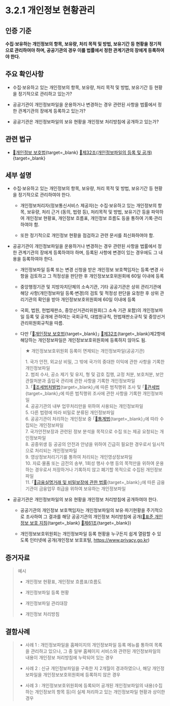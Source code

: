 # 3.2.1 개인정보 현황관리

## 인증 기준

**수집·보유하는 개인정보의 항목, 보유량, 처리 목적 및 방법, 보유기간 등 현황을 정기적으로 관리하여야 하며, 공공기관의 경우 이를 법률에서 정한 관계기관의 장에게 등록하여야 한다.**

## 주요 확인사항

- 수집·보유하고 있는 개인정보의 항목, 보유량, 처리 목적 및 방법, 보유기간 등 현황을 정기적으로 관리하고 있는가?

- 공공기관이 개인정보파일을 운용하거나 변경하는 경우 관련된 사항을 법률에서 정한 관계기관의 장에게 등록하고 있는가?

- 공공기관은 개인정보파일의 보유 현황을 개인정보 처리방침에 공개하고 있는가?

## 관련 법규

- [🔗개인정보 보호법](https://www.law.go.kr/법령/개인정보보호법/(20200805,16930,20200204)/제32조 "새 창에서 열기"){target=_blank} [🔗제32조(개인정보파일의 등록 및 공개)](https://www.law.go.kr/법령/개인정보보호법/제32조 "새 창에서 열기"){target=_blank}

## 세부 설명

- 수집·보유하고 있는 개인정보의 항목, 보유량, 처리 목적 및 방법, 보유기간 등 현황을 정기적으로 관리하여야 한다.

    - 개인정보처리자(정보통신서비스 제공자)는 수집·보유하고 있는 개인정보의 항목, 보유량, 처리 근거
    (동의, 법령 등), 처리목적 및 방법, 보유기간 등을 파악하여 개인정보 현황표, 개인정보 흐름표, 개인정보 흐름도 등을 통하여 기록·관리하여야 함.

    - 또한 정기적으로 개인정보 현황을 점검하고 관련 문서를 최신화하여야 함.

- 공공기관이 개인정보파일을 운용하거나 변경하는 경우 관련된 사항을 법률에서 정한 관계기관의 장에게 등록하여야 하며, 등록된 사항에 변경이 있는 경우에도 그 내용을 등록하여야 한다.

    - 개인정보파일 등록 또는 변경 신청을 받은 개인정보 보호책임자는 등록·변경 사항을 검토하고 그 적정성을 판단한 후 개인정보보호위원회에 60일 이내에 등록

    - 중앙행정기관 및 지방자치단체의 소속기관, 기타 공공기관은 상위 관리기관에 해당 사항(개인정보파일 등록·변경)의 검토 및 적정성 판단을 요청한 후 상위 관리기관의 확인을 받아 개인정보보호위원회에 60일 이내에 등록

    - 국회, 법원, 헌법재판소, 중앙선거관리위원회(그 소속 기관 포함)의 개인정보파일 등록 및 공개에 관하여는 국회규칙, 대법원규칙, 헌법재판소규칙 및 중앙선거관리위원회규칙을 따름.

    - 다만 ｢[🔗개인정보 보호법](https://www.law.go.kr/법령/개인정보보호법/(20200805,16930,20200204)/제32조 "새 창에서 열기"){target=_blank}｣ [🔗제32조](https://www.law.go.kr/법령/개인정보보호법/제32조 "새 창에서 열기"){target=_blank}제2항에 해당하는 개인정보파일은 개인정보보호위원회에 등록하지 않아도 됨.
    >
    > ★ 개인정보보호위원회 등록이 면제되는 개인정보파일(공공기관)
    >
    > 1\. 국가 안전, 외교상 비밀, 그 밖에 국가의 중대한 이익에 관한 사항을 기록한 개인정보파일  
    > 2\. 범죄 수사, 공소 제기 및 유지, 형 및 감호 집행, 교정 처분, 보호처분, 보안관찰처분과 출입국 관리에 관한 사항을 기록한 개인정보파일  
    > 3\. ｢[🔗조세범처벌법](https://www.law.go.kr/법령/조세범처벌법 "새 창에서 열기"){target=_blank}｣에 따른 범칙행위 조사 및 ｢[🔗관세법](https://www.law.go.kr/법령/관세법 "새 창에서 열기"){target=_blank}｣에 따른 범칙행위 조사에 관한 사항을 기록한 개인정보파일  
    > 4\. 공공기관의 내부 업무처리만을 위하여 사용되는 개인정보파일  
    > 5\. 다른 법령에 따라 비밀로 분류된 개인정보파일  
    > 6\. 공공기관이 처리하는 개인정보 중 ｢[🔗통계법](https://www.law.go.kr/법령/통계법 "새 창에서 열기"){target=_blank}｣에 따라 수집되는 개인정보파일  
    > 7\. 국가안전보장과 관련된 정보 분석을 목적으로 수집 또는 제공 요청되는 개인정보파일  
    > 8\. 공중위생 등 공공의 안전과 안녕을 위하여 긴급히 필요한 경우로서 일시적으로 처리되는 개인정보파일  
    > 9\. 영상정보처리기기를 통하여 처리되는 개인영상정보파일  
    > 10\. 자료·물품 또는 금전의 송부, 1회성 행사 수행 등의 목적만을 위하여 운용하는 경우로서 저장하거나 기록하지 않고 폐기할 목적으로 수집된 개인정보파일  
    > 11\. ｢[🔗금융실명거래 및 비밀보장에 관한 법률](https://www.law.go.kr/법령/금융실명거래및비밀보장에관한법률 "새 창에서 열기"){target=_blank}｣에 따른 금융기관이 금융업무 취급을 위하여 보유하는 개인정보파일  

- 공공기관은 개인정보파일의 보유 현황을 개인정보 처리방침에 공개하여야 한다.

    - 공공기관의 개인정보 보호책임자는 개인정보파일의 보유·파기현황을 주기적으로 조사하여 그 결과를 해당 공공기관의 개인정보 처리방침에 공개([🔗표준 개인정보 보호 지침](https://www.law.go.kr/행정규칙/표준개인정보보호지침/(2011-45,20110930)/제61조 "새 창에서 열기"){target=_blank} [🔗제61조](https://www.law.go.kr/행정규칙/표준개인정보보호지침/제61조 "새 창에서 열기"){target=_blank})

    - 개인정보보호위원회는 개인정보파일 등록 현황을 누구든지 쉽게 열람할 수 있도록 인터넷에 공개(개인정보 보호포털, <https://www.privacy.go.kr>)

## 증거자료

> 예시
>
> - 개인정보 현황표, 개인정보 흐름표/흐름도
>
> - 개인정보파일 등록 현황
>
> - 개인정보파일 관리대장
>
> - 개인정보 처리방침

## 결함사례

> - 사례 1 : 개인정보파일을 홈페이지의 개인정보파일 등록 메뉴를 통하여 목록을 관리하고 있으나, 그 중 일부 홈페이지 서비스와 관련된 개인정보파일의 내용이 개인정보 처리방침에 누락되어 있는 경우
>
> - 사례 2 : 신규 개인정보파일을 구축한 지 2개월이 경과하였으나, 해당 개인정보파일을 개인정보보호위원회에 등록하지 않은 경우
>
> - 사례 3 : 개인정보보호위원회에 등록되어 공개된 개인정보파일의 내용(수집하는 개인정보의 항목 등)이 실제 처리하고 있는 개인정보파일 현황과 상이한 경우
